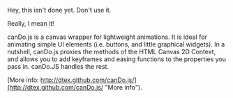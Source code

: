 Hey, this isn't done yet. Don't use it. 

Really, I mean it!

canDo.js is a canvas wrapper for lightweight animations. It is ideal for animating simple UI elements (i.e. buttons, and little graphical widgets). In a nutshell, canDo.js proxies the methods of the HTML Canvas 2D Context, and allows you to add keyframes and easing functions to the properties you pass in. canDo.JS handles the rest.

[More info: http://dtex.github.com/canDo.js/](http://dtex.github.com/canDo.js/ "More info").

